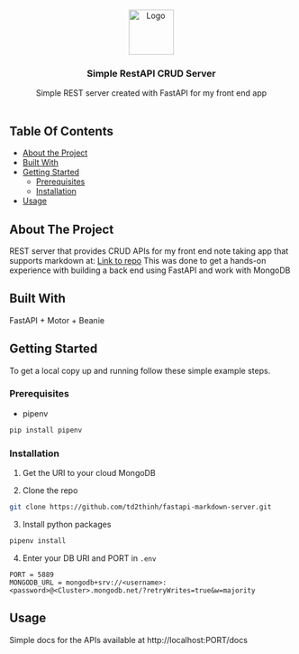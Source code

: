<br/>
<p align="center">
  <a href="https://github.com/td2thinh/fastapi-markdown-server">
    <img src="https://d3uyj2gj5wa63n.cloudfront.net/wp-content/uploads/2021/02/fastapi-logo.png" alt="Logo" width="80" height="80">
  </a>

  <h3 align="center">Simple RestAPI CRUD Server</h3>

  <p align="center">
    Simple REST server created with FastAPI for my front end app
    <br/>
    <br/>
  </p>
</p>



## Table Of Contents

* [About the Project](#about-the-project)
* [Built With](#built-with)
* [Getting Started](#getting-started)
  * [Prerequisites](#prerequisites)
  * [Installation](#installation)
* [Usage](#usage)


## About The Project

REST server that provides CRUD APIs for my front end note taking app that supports markdown at: [Link to repo](https://github.com/td2thinh/react-markdown-note)
This was done to get a hands-on experience with building a back end using FastAPI and work with MongoDB

## Built With

FastAPI + Motor + Beanie

## Getting Started

To get a local copy up and running follow these simple example steps.

### Prerequisites

* pipenv

```sh
pip install pipenv
```

### Installation

1. Get the URI to your cloud MongoDB

2. Clone the repo

```sh
git clone https://github.com/td2thinh/fastapi-markdown-server.git
```

3. Install python packages

```sh
pipenv install
```

4. Enter your DB URI and PORT in `.env`

```JS
PORT = 5889
MONGODB_URL = mongodb+srv://<username>:<password>@<Cluster>.mongodb.net/?retryWrites=true&w=majority
```

## Usage

Simple docs for the APIs available at http://localhost:PORT/docs

